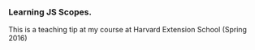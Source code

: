 ### Learning JS Scopes. 

 This is a teaching tip at my course at Harvard Extension School (Spring 2016)
